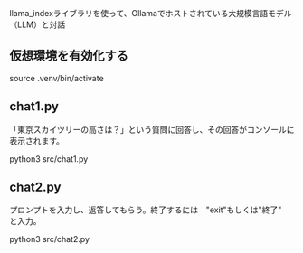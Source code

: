 llama_indexライブラリを使って、Ollamaでホストされている大規模言語モデル（LLM）と対話


## 仮想環境を有効化する
source .venv/bin/activate

## chat1.py

「東京スカイツリーの高さは？」という質問に回答し、その回答がコンソールに表示されます。

python3 src/chat1.py

## chat2.py

プロンプトを入力し、返答してもらう。終了するには　"exit"もしくは"終了"　と入力。

python3 src/chat2.py
